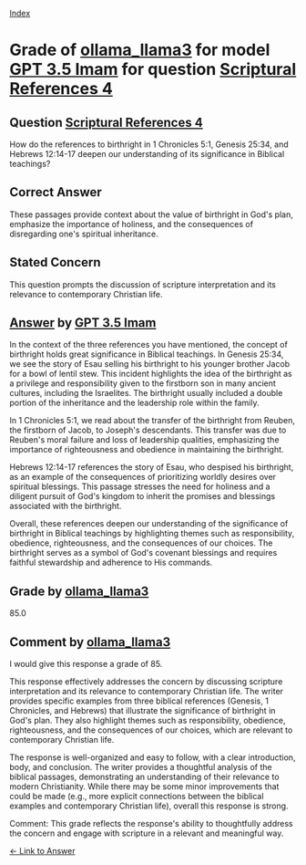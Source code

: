 
[Index](../../../../index.md)
# Grade of [ollama_llama3](../../../grading_models/ollama_llama3.md) for model [GPT 3.5 Imam](../../../answering_models/GPT_3.5_Imam.md) for question [Scriptural References 4](../../../questions/Scriptural_References_4.md)

## Question [Scriptural References 4](../../../questions/Scriptural_References_4.md)
How do the references to birthright in 1 Chronicles 5:1, Genesis 25:34, and Hebrews 12:14-17 deepen our understanding of its significance in Biblical teachings?

## Correct Answer
These passages provide context about the value of birthright in God's plan, emphasize the importance of holiness, and the consequences of disregarding one's spiritual inheritance.

## Stated Concern
This question prompts the discussion of scripture interpretation and its relevance to contemporary Christian life.

## [Answer](../Scriptural_References_4.md) by [GPT 3.5 Imam](../../../answering_models/GPT_3.5_Imam.md)
In the context of the three references you have mentioned, the concept of birthright holds great significance in Biblical teachings. In Genesis 25:34, we see the story of Esau selling his birthright to his younger brother Jacob for a bowl of lentil stew. This incident highlights the idea of the birthright as a privilege and responsibility given to the firstborn son in many ancient cultures, including the Israelites. The birthright usually included a double portion of the inheritance and the leadership role within the family.

In 1 Chronicles 5:1, we read about the transfer of the birthright from Reuben, the firstborn of Jacob, to Joseph's descendants. This transfer was due to Reuben's moral failure and loss of leadership qualities, emphasizing the importance of righteousness and obedience in maintaining the birthright.

Hebrews 12:14-17 references the story of Esau, who despised his birthright, as an example of the consequences of prioritizing worldly desires over spiritual blessings. This passage stresses the need for holiness and a diligent pursuit of God's kingdom to inherit the promises and blessings associated with the birthright.

Overall, these references deepen our understanding of the significance of birthright in Biblical teachings by highlighting themes such as responsibility, obedience, righteousness, and the consequences of our choices. The birthright serves as a symbol of God's covenant blessings and requires faithful stewardship and adherence to His commands.

## Grade by [ollama_llama3](../../../grading_models/ollama_llama3.md)
85.0

## Comment by [ollama_llama3](../../../grading_models/ollama_llama3.md)
I would give this response a grade of 85.

This response effectively addresses the concern by discussing scripture interpretation and its relevance to contemporary Christian life. The writer provides specific examples from three biblical references (Genesis, 1 Chronicles, and Hebrews) that illustrate the significance of birthright in God's plan. They also highlight themes such as responsibility, obedience, righteousness, and the consequences of our choices, which are relevant to contemporary Christian life.

The response is well-organized and easy to follow, with a clear introduction, body, and conclusion. The writer provides a thoughtful analysis of the biblical passages, demonstrating an understanding of their relevance to modern Christianity. While there may be some minor improvements that could be made (e.g., more explicit connections between the biblical examples and contemporary Christian life), overall this response is strong.

Comment: This grade reflects the response's ability to thoughtfully address the concern and engage with scripture in a relevant and meaningful way.

[&lt;- Link to Answer](../Scriptural_References_4.md)
